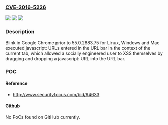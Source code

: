 ### [CVE-2016-5226](https://cve.mitre.org/cgi-bin/cvename.cgi?name=CVE-2016-5226)
![](https://img.shields.io/static/v1?label=Product&message=Google%20Chrome%20prior%20to%2055.0.2883.75%20for%20Linux%2C%20Windows%20and%20Mac&color=blue)
![](https://img.shields.io/static/v1?label=Version&message=Google%20Chrome%20prior%20to%2055.0.2883.75%20for%20Linux%2C%20Windows%20and%20Mac%20&color=brightgreen)
![](https://img.shields.io/static/v1?label=Vulnerability&message=insufficient%20policy%20enforcement&color=brightgreen)

### Description

Blink in Google Chrome prior to 55.0.2883.75 for Linux, Windows and Mac executed javascript: URLs entered in the URL bar in the context of the current tab, which allowed a socially engineered user to XSS themselves by dragging and dropping a javascript: URL into the URL bar.

### POC

#### Reference
- http://www.securityfocus.com/bid/94633

#### Github
No PoCs found on GitHub currently.

